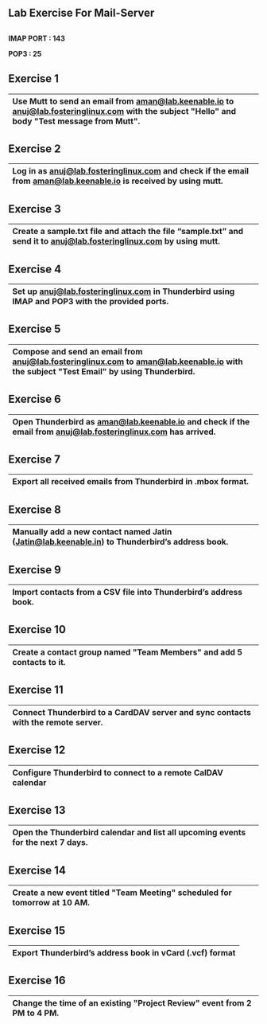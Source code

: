 ##                      **Lab Exercise For Mail-Server**

## 
**IMAP PORT : 143**

**POP3 : 25**

## **Exercise 1**

| Use Mutt to send an email from aman@lab.keenable.io to anuj@lab.fosteringlinux.com with the subject "Hello" and body "Test message from Mutt". |
| :---- |

## 

## **Exercise 2**

| Log in as anuj@lab.fosteringlinux.com and check if the email from aman@lab.keenable.io is received by using mutt. |
| :---- |

## 

## **Exercise 3**

| Create a sample.txt file and attach the file “sample.txt” and send it to anuj@lab.fosteringlinux.com by using mutt. |
| :---- |

## 

## **Exercise 4**

| Set up anuj@lab.fosteringlinux.com in Thunderbird using IMAP and POP3 with the provided ports. |
| :---- |

## 

## **Exercise 5**

| Compose and send an email from anuj@lab.fosteringlinux.com to aman@lab.keenable.io with the subject "Test Email" by using Thunderbird. |
| :---- |

## 

## **Exercise 6**

| Open Thunderbird as aman@lab.keenable.io and check if the email from anuj@lab.fosteringlinux.com has arrived. |
| :---- |

## 

## **Exercise 7**

| Export all received emails from Thunderbird in .mbox format. |
| :---- |

## 

## **Exercise 8**

| Manually add a new contact named Jatin (Jatin@lab.keenable.in) to Thunderbird’s address book. |
| :---- |

## 

## **Exercise 9**

| Import contacts from a CSV file into Thunderbird’s address book. |
| :---- |

## 

## **Exercise 10**

| Create a contact group named "Team Members" and add 5 contacts to it. |
| :---- |

## 

## **Exercise 11**

| Connect Thunderbird to a CardDAV server and sync contacts with the remote server. |
| :---- |

## 

## **Exercise 12**

| Configure Thunderbird to connect to a remote CalDAV calendar |
| :---- |

## 

## **Exercise 13**

| Open the Thunderbird calendar and list all upcoming events for the next 7 days. |
| :---- |

## 

## **Exercise 14**

| Create a new event titled "Team Meeting" scheduled for tomorrow at 10 AM. |
| :---- |

## 

## **Exercise 15**

| Export Thunderbird’s address book in vCard (.vcf) format |
| :---- |

## 

## **Exercise 16**

| Change the time of an existing "Project Review" event from 2 PM to 4 PM. |
| :---- |

